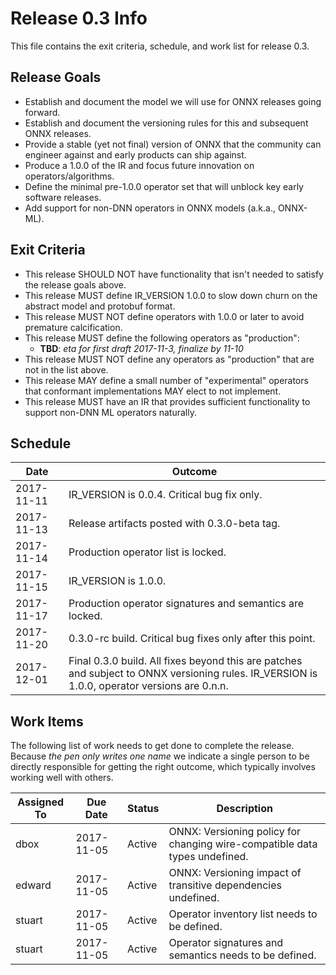 # Release 0.3 Info

This file contains the exit criteria, schedule, and work list for release 0.3.

## Release Goals

* Establish and document the model we will use for ONNX releases going forward.
* Establish and document the versioning rules for this and subsequent ONNX releases.
* Provide a stable (yet not final) version of ONNX that the community can engineer against and early products can ship against.
* Produce a 1.0.0 of the IR and focus future innovation on operators/algorithms.
* Define the minimal pre-1.0.0 operator set that will unblock key early software releases.  
* Add support for non-DNN operators in ONNX models (a.k.a., ONNX-ML).

## Exit Criteria

* This release SHOULD NOT have functionality that isn't needed to satisfy the release goals above.
* This release MUST define IR_VERSION 1.0.0 to slow down churn on the abstract model and protobuf format.
* This release MUST NOT define operators with 1.0.0 or later to avoid premature calcification. 
* This release MUST define the following operators as "production":
    * **TBD**: *eta for first draft 2017-11-3, finalize by 11-10*
* This release MUST NOT define any operators as "production" that are not in the list above.
* This release MAY define a small number of "experimental" operators that conformant implementations MAY elect to not implement. 
* This release MUST have an IR that provides sufficient functionality to support non-DNN ML operators naturally. 

## Schedule

| Date | Outcome |
| --- | --- |
| 2017-11-11 | IR_VERSION is 0.0.4. Critical bug fix only. |
| 2017-11-13 | Release artifacts posted with 0.3.0-beta tag. |
| 2017-11-14 | Production operator list is locked. |
| 2017-11-15 | IR_VERSION is 1.0.0. |
| 2017-11-17 | Production operator signatures and semantics are locked. |
| 2017-11-20 | 0.3.0-rc build. Critical bug fixes only after this point.  |
| 2017-12-01 | Final 0.3.0 build. All fixes beyond this are patches and subject to ONNX versioning rules.  IR_VERSION is 1.0.0, operator versions are 0.n.n. |


## Work Items

The following list of work needs to get done to complete the release.  Because *the pen only writes one name* we indicate a 
single person to be directly responsible for getting the right outcome, which typically 
involves working well with others.  

| Assigned To | Due Date | Status | Description |
| --- | --- | --- | --- |
| dbox        | 2017-11-05 | Active | ONNX: Versioning policy for changing wire-compatible data types undefined. |
| edward      | 2017-11-05 | Active | ONNX: Versioning impact of transitive dependencies undefined. |
| stuart      | 2017-11-05 | Active | Operator inventory list needs to be defined. |
| stuart      | 2017-11-05 | Active | Operator signatures and semantics needs to be defined. |
 
